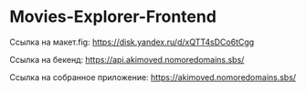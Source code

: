 # Movies-Explorer-Frontend

Ссылка на макет.fig: https://disk.yandex.ru/d/xQTT4sDCo6tCgg

Ссылка на бекенд: https://api.akimoved.nomoredomains.sbs/

Ссылка на собранное приложение: https://akimoved.nomoredomains.sbs/